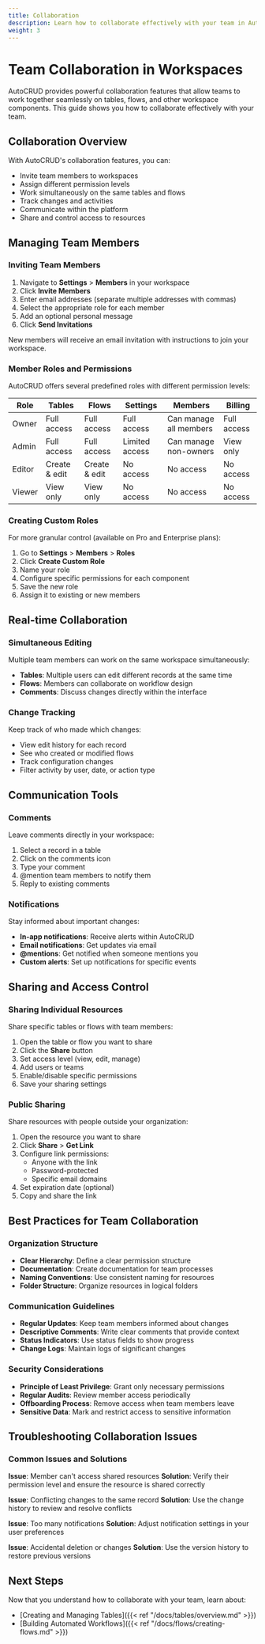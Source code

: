 ```yaml
---
title: Collaboration
description: Learn how to collaborate effectively with your team in AutoCRUD
weight: 3
---
```


# Team Collaboration in Workspaces

AutoCRUD provides powerful collaboration features that allow teams to work together seamlessly on tables, flows, and other workspace components. This guide shows you how to collaborate effectively with your team.

## Collaboration Overview

With AutoCRUD's collaboration features, you can:

- Invite team members to workspaces
- Assign different permission levels
- Work simultaneously on the same tables and flows
- Track changes and activities
- Communicate within the platform
- Share and control access to resources

<!-- COLLABORATION FEATURES SCREENSHOT -->
<!-- ![Collaboration Features](/images/collaboration-features.png) -->

## Managing Team Members

### Inviting Team Members

1. Navigate to **Settings** > **Members** in your workspace
2. Click **Invite Members**
3. Enter email addresses (separate multiple addresses with commas)
4. Select the appropriate role for each member
5. Add an optional personal message
6. Click **Send Invitations**

New members will receive an email invitation with instructions to join your workspace.

### Member Roles and Permissions

AutoCRUD offers several predefined roles with different permission levels:

| Role   | Tables        | Flows         | Settings       | Members                | Billing     |
| ------ | ------------- | ------------- | -------------- | ---------------------- | ----------- |
| Owner  | Full access   | Full access   | Full access    | Can manage all members | Full access |
| Admin  | Full access   | Full access   | Limited access | Can manage non-owners  | View only   |
| Editor | Create & edit | Create & edit | No access      | No access              | No access   |
| Viewer | View only     | View only     | No access      | No access              | No access   |

### Creating Custom Roles

For more granular control (available on Pro and Enterprise plans):

1. Go to **Settings** > **Members** > **Roles**
2. Click **Create Custom Role**
3. Name your role
4. Configure specific permissions for each component
5. Save the new role
6. Assign it to existing or new members

<!-- CUSTOM ROLE SCREENSHOT -->
<!-- ![Custom Role Creation](/images/custom-role-creation.png) -->

## Real-time Collaboration

### Simultaneous Editing

Multiple team members can work on the same workspace simultaneously:

- **Tables**: Multiple users can edit different records at the same time
- **Flows**: Members can collaborate on workflow design
- **Comments**: Discuss changes directly within the interface

### Change Tracking

Keep track of who made which changes:

- View edit history for each record
- See who created or modified flows
- Track configuration changes
- Filter activity by user, date, or action type

<!-- ACTIVITY TRACKING SCREENSHOT -->
<!-- ![Activity Tracking](/images/activity-tracking.png) -->

## Communication Tools

### Comments

Leave comments directly in your workspace:

1. Select a record in a table
2. Click on the comments icon
3. Type your comment
4. @mention team members to notify them
5. Reply to existing comments

### Notifications

Stay informed about important changes:

- **In-app notifications**: Receive alerts within AutoCRUD
- **Email notifications**: Get updates via email
- **@mentions**: Get notified when someone mentions you
- **Custom alerts**: Set up notifications for specific events

## Sharing and Access Control

### Sharing Individual Resources

Share specific tables or flows with team members:

1. Open the table or flow you want to share
2. Click the **Share** button
3. Set access level (view, edit, manage)
4. Add users or teams
5. Enable/disable specific permissions
6. Save your sharing settings

### Public Sharing

Share resources with people outside your organization:

1. Open the resource you want to share
2. Click **Share** > **Get Link**
3. Configure link permissions:
   - Anyone with the link
   - Password-protected
   - Specific email domains
4. Set expiration date (optional)
5. Copy and share the link

<!-- PUBLIC SHARING SCREENSHOT -->
<!-- ![Public Sharing Options](/images/public-sharing-options.png) -->

## Best Practices for Team Collaboration

### Organization Structure

- **Clear Hierarchy**: Define a clear permission structure
- **Documentation**: Create documentation for team processes
- **Naming Conventions**: Use consistent naming for resources
- **Folder Structure**: Organize resources in logical folders

### Communication Guidelines

- **Regular Updates**: Keep team members informed about changes
- **Descriptive Comments**: Write clear comments that provide context
- **Status Indicators**: Use status fields to show progress
- **Change Logs**: Maintain logs of significant changes

### Security Considerations

- **Principle of Least Privilege**: Grant only necessary permissions
- **Regular Audits**: Review member access periodically
- **Offboarding Process**: Remove access when team members leave
- **Sensitive Data**: Mark and restrict access to sensitive information

## Troubleshooting Collaboration Issues

### Common Issues and Solutions

**Issue**: Member can't access shared resources
**Solution**: Verify their permission level and ensure the resource is shared correctly

**Issue**: Conflicting changes to the same record
**Solution**: Use the change history to review and resolve conflicts

**Issue**: Too many notifications
**Solution**: Adjust notification settings in your user preferences

**Issue**: Accidental deletion or changes
**Solution**: Use the version history to restore previous versions

## Next Steps

Now that you understand how to collaborate with your team, learn about:

- [Creating and Managing Tables]({{< ref "/docs/tables/overview.md" >}})
- [Building Automated Workflows]({{< ref "/docs/flows/creating-flows.md" >}})
